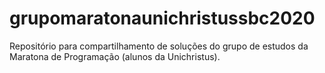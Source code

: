 # grupomaratonaunichristussbc2020
Repositório para compartilhamento de soluções do grupo de estudos da Maratona de Programação (alunos da Unichristus).
